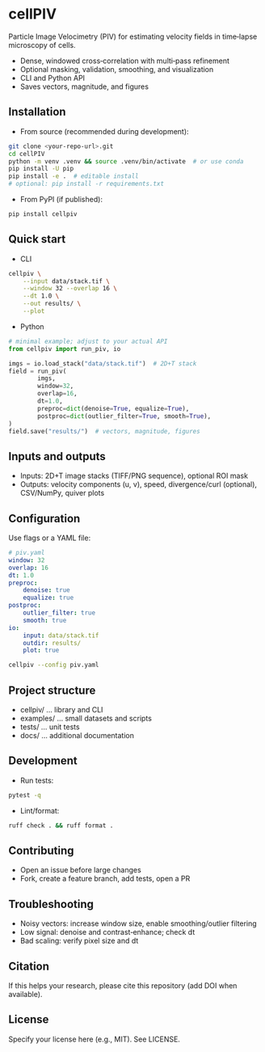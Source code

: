 # cellPIV

Particle Image Velocimetry (PIV) for estimating velocity fields in time‑lapse microscopy of cells.

- Dense, windowed cross‑correlation with multi‑pass refinement
- Optional masking, validation, smoothing, and visualization
- CLI and Python API
- Saves vectors, magnitude, and figures

## Installation

- From source (recommended during development):
```bash
git clone <your-repo-url>.git
cd cellPIV
python -m venv .venv && source .venv/bin/activate  # or use conda
pip install -U pip
pip install -e .  # editable install
# optional: pip install -r requirements.txt
```

- From PyPI (if published):
```bash
pip install cellpiv
```

## Quick start

- CLI
```bash
cellpiv \
    --input data/stack.tif \
    --window 32 --overlap 16 \
    --dt 1.0 \
    --out results/ \
    --plot
```

- Python
```python
# minimal example; adjust to your actual API
from cellpiv import run_piv, io

imgs = io.load_stack("data/stack.tif")  # 2D+T stack
field = run_piv(
        imgs,
        window=32,
        overlap=16,
        dt=1.0,
        preproc=dict(denoise=True, equalize=True),
        postproc=dict(outlier_filter=True, smooth=True),
)
field.save("results/")  # vectors, magnitude, figures
```

## Inputs and outputs

- Inputs: 2D+T image stacks (TIFF/PNG sequence), optional ROI mask
- Outputs: velocity components (u, v), speed, divergence/curl (optional), CSV/NumPy, quiver plots

## Configuration

Use flags or a YAML file:
```yaml
# piv.yaml
window: 32
overlap: 16
dt: 1.0
preproc:
    denoise: true
    equalize: true
postproc:
    outlier_filter: true
    smooth: true
io:
    input: data/stack.tif
    outdir: results/
    plot: true
```
```bash
cellpiv --config piv.yaml
```

## Project structure

- cellpiv/ … library and CLI
- examples/ … small datasets and scripts
- tests/ … unit tests
- docs/ … additional documentation

## Development

- Run tests:
```bash
pytest -q
```
- Lint/format:
```bash
ruff check . && ruff format .
```

## Contributing

- Open an issue before large changes
- Fork, create a feature branch, add tests, open a PR

## Troubleshooting

- Noisy vectors: increase window size, enable smoothing/outlier filtering
- Low signal: denoise and contrast‑enhance; check dt
- Bad scaling: verify pixel size and dt

## Citation

If this helps your research, please cite this repository (add DOI when available).

## License

Specify your license here (e.g., MIT). See LICENSE.